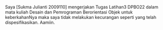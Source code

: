 Saya [Sukma Julianti 2009110] mengerjakan Tugas Latihan3 DPBO22 dalam mata kuliah Desain dan Pemrograman Berorientasi Objek 
untuk keberkahanNya maka saya tidak melakukan kecurangan seperti yang telah dispesifikasikan. 
Aamiin.
